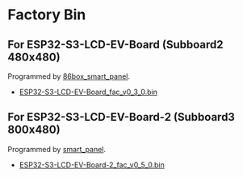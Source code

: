 # Factory Bin

## For ESP32-S3-LCD-EV-Board (Subboard2 480x480)

Programmed by [86box_smart_panel](../examples/86box_smart_panel/).

* [ESP32-S3-LCD-EV-Board_fac_v0_3_0.bin](./bin/ESP32-S3-LCD-EV-Board_fac_v0_3_0.bin)

## For ESP32-S3-LCD-EV-Board-2 (Subboard3 800x480)

Programmed by [smart_panel](../examples/smart_panel/).

* [ESP32-S3-LCD-EV-Board-2_fac_v0_5_0.bin](./bin/ESP32-S3-LCD-EV-Board-2_fac_v0_5_0.bin)
